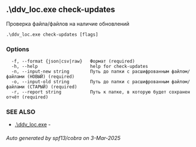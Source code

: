 ## .\ddv_loc.exe check-updates

Проверка файла/файлов на наличие обновлений

```
.\ddv_loc.exe check-updates [flags]
```

### Options

```
  -f, --format {json|csv|raw}   Формат (required)
  -h, --help                    help for check-updates
  -n, --input-new string        Путь до папки с расшифрованным файлом/файлами (НОВЫЙ) (required)
  -o, --input-old string        Путь до папки с расшифрованным файлом/файлами (СТАРЫЙ) (required)
  -r, --report string           Путь к папке, в которую будет сохранен отчёт (required)
```

### SEE ALSO

* [.\ddv_loc.exe](.\ddv_loc.exe.md)	 - 

###### Auto generated by spf13/cobra on 3-Mar-2025
